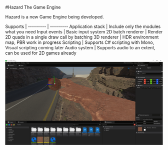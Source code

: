 #Hazard
The Game Engine

Hazard is a new Game Engine being developed.

Supports |
--------- | ---------
Application stack | Include only the modules what you need
Input events | Basic input system
2D batch renderer | Render 2D quads in a single draw call by batching
3D renderer | HDR environment map, PBR work in progress
Scripting | Supports C# scripting with Mono, Visual scripting coming later
Audio system | Supports audio to an extent, can be used for 2D games already



![Hazard Editor](https://raw.githubusercontent.com/ToniPlays/Hazard/master/img/editor.PNG)
